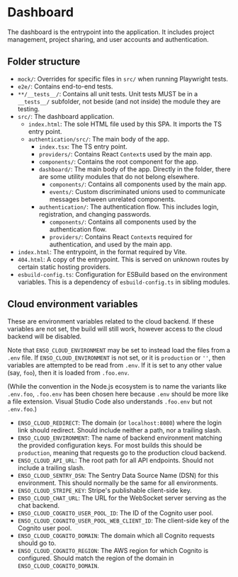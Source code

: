 # Dashboard

The dashboard is the entrypoint into the application. It includes project
management, project sharing, and user accounts and authentication.

## Folder structure

- `mock/`: Overrides for specific files in `src/` when running Playwright tests.
- `e2e/`: Contains end-to-end tests.
- `**/__tests__/`: Contains all unit tests. Unit tests MUST be in a `__tests__/`
  subfolder, not beside (and not inside) the module they are testing.
- `src/`: The dashboard application.
  - `index.html`: The sole HTML file used by this SPA. It imports the TS entry
    point.
  - `authentication/src/`: The main body of the app.
    - `index.tsx`: The TS entry point.
    - `providers/`: Contains React `Context`s used by the main app.
    - `components/`: Contains the root component for the app.
    - `dashboard/`: The main body of the app. Directly in the folder, there are
      some utility modules that do not belong elsewhere.
      - `components/`: Contains all components used by the main app.
      - `events/`: Custom discriminated unions used to communicate messages
        between unrelated components.
    - `authentication/`: The authentication flow. This includes login,
      registration, and changing passwords.
      - `components/`: Contains all components used by the authentication flow.
      - `providers/`: Contains React `Context`s required for authentication, and
        used by the main app.
- `index.html`: The entrypoint, in the format required by Vite.
- `404.html`: A copy of the entrypoint. This is served on unknown routes by
  certain static hosting providers.
- `esbuild-config.ts`: Configuration for ESBuild based on the environment
  variables. This is a dependency of `esbuild-config.ts` in sibling modules.

## Cloud environment variables

These are environment variables related to the cloud backend. If these variables
are not set, the build will still work, however access to the cloud backend will
be disabled.

Note that `ENSO_CLOUD_ENVIRONMENT` may be set to instead load the files from a
`.env` file. If `ENSO_CLOUD_ENVIRONMENT` is not set, or it is `production` or
`''`, then variables are attempted to be read from `.env`. If it is set to any
other value (say, `foo`), then it is loaded from `.foo.env`.

(While the convention in the Node.js ecosystem is to name the variants like
`.env.foo`, `.foo.env` has been chosen here because `.env` should be more like
a file extension. Visual Studio Code also understands `.foo.env` but not
`.env.foo`.)

- `ENSO_CLOUD_REDIRECT`: The domain (or `localhost:8080`) where the login link
  should redirect. Should include neither a path, nor a trailing slash.
- `ENSO_CLOUD_ENVIRONMENT`: The name of backend environment matching the
  provided configuration keys. For most builds this should be `production`,
  meaning that requests go to the production cloud backend.
- `ENSO_CLOUD_API_URL`: The root path for all API endpoints. Should not include
  a trailing slash.
- `ENSO_CLOUD_SENTRY_DSN`: The Sentry Data Source Name (DSN) for this
  environment. This should normally be the same for all environments.
- `ENSO_CLOUD_STRIPE_KEY`: Stripe's publishable client-side key.
- `ENSO_CLOUD_CHAT_URL`: The URL for the WebSocket server serving as the chat
  backend.
- `ENSO_CLOUD_COGNITO_USER_POOL_ID`: The ID of the Cognito user pool.
- `ENSO_CLOUD_COGNITO_USER_POOL_WEB_CLIENT_ID`: The client-side key of the
  Cognito user pool.
- `ENSO_CLOUD_COGNITO_DOMAIN`: The domain which all Cognito requests should go
  to.
- `ENSO_CLOUD_COGNITO_REGION`: The AWS region for which Cognito is configured.
  Should match the region of the domain in `ENSO_CLOUD_COGNITO_DOMAIN`.

